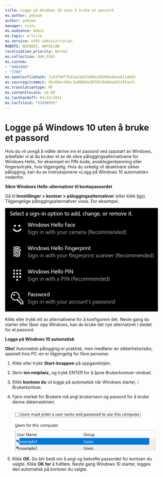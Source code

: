 ```yaml
---
title: Logge på Windows 10 uten å bruke et passord
ms.author: pebaum
author: pebaum
manager: scotv
ms.audience: Admin
ms.topic: article
ms.service: o365-administration
ROBOTS: NOINDEX, NOFOLLOW
localization_priority: Normal
ms.collection: Adm_O365
ms.custom:
- "9001690"
- "3766"
ms.openlocfilehash: 1c03f00f7b41ea16d3106b19b998edeea6114603
ms.sourcegitcommit: 8bc60ec34bc1e40685e3976576e04a2623f63a7c
ms.translationtype: MT
ms.contentlocale: nb-NO
ms.lasthandoff: 04/15/2021
ms.locfileid: "51830555"
---
```

# <a name="sign-in-to-windows-10-without-using-a-password"></a>Logge på Windows 10 uten å bruke et passord

Hvis du vil unngå å måtte skrive inn et passord ved oppstart av Windows, anbefaler vi at du bruker et av de sikre påloggingsalternativene for Windows Hello, for eksempel en PIN-kode, ansiktsgjenkjenning eller fingeravtrykk, hvis tilgjengelig. Hvis du virkelig vil deaktivere sikker pålogging, kan du se instruksjonene «Logg på Windows 10 automatisk» nedenfor.

**Sikre Windows Hello-alternativer til kontopassordet**

Gå til **Innstillinger > kontoer > påloggingsalternativer** (eller klikk [her](ms-settings:signinoptions?activationSource=GetHelp)). Tilgjengelige påloggingsalternativer vises. For eksempel,

![Påloggingsalternativer.](media/sign-in-options.png)

Klikk eller trykk ett av alternativene for å konfigurere det. Neste gang du starter eller låser opp Windows, kan du bruke det nye alternativet i stedet for et passord. 

**Logge på Windows 10 automatisk**

**Obs!** Automatisk pålogging er praktisk, men medfører en sikkerhetsrisiko, spesielt hvis PC-en er tilgjengelig for flere personer. 

1. Klikk eller trykk **Start-knappen** på oppgavelinjen.

2. Skriv **inn netplwiz,** og trykk ENTER for å åpne Brukerkontoer-vinduet.

3. Klikk **kontoen du** vil logge på automatisk når Windows starter, i Brukerkontoer.

4. Fjern merket for Brukere må angi brukernavn og passord for å bruke denne datamaskinen.

    ![Brukere må angi et brukernavn- og passordalternativ.](media/users-must-enter-username.png)

5. Klikk **OK**. Du blir bedt om å angi og bekrefte passordet for kontoen du valgte. Klikk **OK for** å fullføre. Neste gang Windows 10 starter, logges den automatisk på kontoen du valgte.
